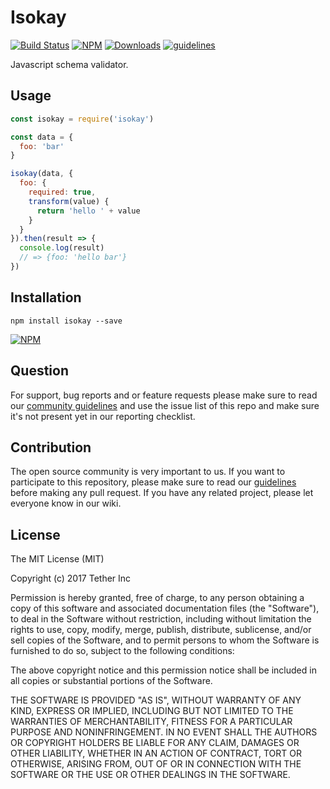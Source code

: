 # Isokay

[![Build Status](https://travis-ci.org/tether/isokay.svg?branch=master)](https://travis-ci.org/tether/isokay)
[![NPM](https://img.shields.io/npm/v/isokay.svg)](https://www.npmjs.com/package/isokay)
[![Downloads](https://img.shields.io/npm/dm/isokay.svg)](http://npm-stat.com/charts.html?package=isokay)
[![guidelines](https://tether.github.io/contribution-guide/badge-guidelines.svg)](https://github.com/tether/contribution-guide)

Javascript schema validator.

## Usage

```js
const isokay = require('isokay')

const data = {
  foo: 'bar'
}

isokay(data, {
  foo: {
    required: true,
    transform(value) {
      return 'hello ' + value
    }
  }
}).then(result => {
  console.log(result)
  // => {foo: 'hello bar'}
})
```

## Installation

```shell
npm install isokay --save
```

[![NPM](https://nodei.co/npm/isokay.png)](https://nodei.co/npm/isokay/)


## Question

For support, bug reports and or feature requests please make sure to read our
<a href="https://github.com/tether/contribution-guide/blob/master/community.md" target="_blank">community guidelines</a> and use the issue list of this repo and make sure it's not present yet in our reporting checklist.

## Contribution

The open source community is very important to us. If you want to participate to this repository, please make sure to read our <a href="https://github.com/tether/contribution-guide" target="_blank">guidelines</a> before making any pull request. If you have any related project, please let everyone know in our wiki.

## License

The MIT License (MIT)

Copyright (c) 2017 Tether Inc

Permission is hereby granted, free of charge, to any person obtaining a copy of this software and associated documentation files (the "Software"), to deal in the Software without restriction, including without limitation the rights to use, copy, modify, merge, publish, distribute, sublicense, and/or sell copies of the Software, and to permit persons to whom the Software is furnished to do so, subject to the following conditions:

The above copyright notice and this permission notice shall be included in all copies or substantial portions of the Software.

THE SOFTWARE IS PROVIDED "AS IS", WITHOUT WARRANTY OF ANY KIND, EXPRESS OR IMPLIED, INCLUDING BUT NOT LIMITED TO THE WARRANTIES OF MERCHANTABILITY, FITNESS FOR A PARTICULAR PURPOSE AND NONINFRINGEMENT. IN NO EVENT SHALL THE AUTHORS OR COPYRIGHT HOLDERS BE LIABLE FOR ANY CLAIM, DAMAGES OR OTHER LIABILITY, WHETHER IN AN ACTION OF CONTRACT, TORT OR OTHERWISE, ARISING FROM, OUT OF OR IN CONNECTION WITH THE SOFTWARE OR THE USE OR OTHER DEALINGS IN THE SOFTWARE.
